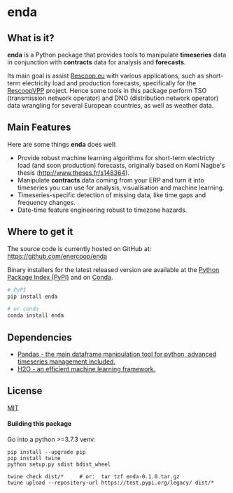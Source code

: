 # enda


## What is it?

**enda** is a Python package that provides tools to manipulate **timeseries** data in conjunction 
with **contracts** data for analysis and **forecasts**. 

Its main goal is assist [Rescoop.eu](https://www.rescoop.eu/) with various applications, such as short-term electricity load and production forecasts, specifically for the [RescoopVPP](https://www.rescoopvpp.eu/) project. Hence some tools in this package perform TSO (transmission network operator) and DNO (distribution network operator) data wrangling for several European countries, as well as weather data. 

## Main Features
Here are some things **enda** does well:

  - Provide robust machine learning algorithms for short-term electricty load (and soon production) forecasts, originally based on Komi Nagbe's thesis (http://www.theses.fr/s148364).
  - Manipulate **contracts** data coming from your ERP and turn it into timeseries you can use for analysis, visualisation and machine learning.  
  - Timeseries-specific detection of missing data, like time gaps and frequency changes.
  - Date-time feature engineering robust to timezone hazards.  


## Where to get it
The source code is currently hosted on GitHub at: https://github.com/enercoop/enda

Binary installers for the latest released version are available at the [Python
Package Index (PyPI)](https://pypi.org/project/enda) and on [Conda](https://docs.conda.io/en/latest/).

```sh
# PyPI
pip install enda
```


```sh
# or conda
conda install enda
```


## Dependencies
- [Pandas - the main dataframe manipulation tool for python, advanced timeseries management included.](https://pandas.pydata.org/)
- [H2O - an efficient machine learning framework.](https://docs.h2o.ai/)

## License
[MIT](LICENSE)


#### Building this package

Go into a python >=3.7.3 venv:
```
pip install --upgrade pip
pip install twine
python setup.py sdist bdist_wheel
 
twine check dist/*     # or:  tar tzf enda-0.1.0.tar.gz
twine upload --repository-url https://test.pypi.org/legacy/ dist/*
```



